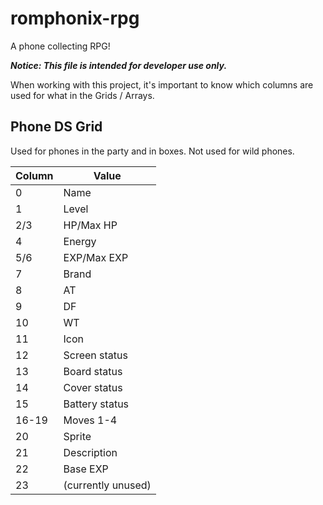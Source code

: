 # romphonix-rpg

A phone collecting RPG!

***Notice: This file is intended for developer use only.***

When working with this project, it's important to know which columns are used for what in the Grids / Arrays.

## Phone DS Grid
Used for phones in the party and in boxes. Not used for wild phones.

Column | Value
--- | ---
0 | Name
1 | Level
2/3 | HP/Max HP
4 | Energy
5/6 | EXP/Max EXP
7 | Brand
8 | AT
9 | DF
10 | WT
11 | Icon
12 | Screen status
13 | Board status
14 | Cover status
15 | Battery status
16-19 | Moves 1-4
20 | Sprite
21 | Description
22 | Base EXP
23 | (currently unused)
